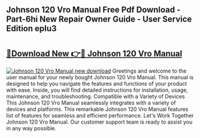 ## Johnson 120 Vro Manual Free Pdf Download - Part-6hi New Repair Owner Guide - User Service Edition epIu3

# <h2><a href="http://bc6047.oget.top/?id=Johnson+120+Vro+Manual">🔗Download New 👉🔴 Johnson 120 Vro Manual</a></h2>

[![Johnson 120 Vro Manual new download](https://i.imgur.com/5g1atiW.png)](http://bc6047.oget.top/?id=Johnson+120+Vro+Manual)
Greetings and welcome to the user manual for your newly bought Johnson 120 Vro Manual. This manual is designed to help you navigate the features and functions of your product with ease. Inside, you will find detailed instructions for installation, usage, maintenance, and troubleshooting. Compatible with a Variety of Devices This Johnson 120 Vro Manual seamlessly integrates with a variety of devices and platforms. This remarkable Johnson 120 Vro Manual features list of features for seamless and efficient performance. Let's Work Together Johnson 120 Vro Manual. Our customer support team is ready to assist you in any way possible.
